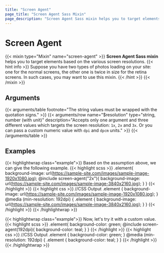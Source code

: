 ```yaml
---
title: "Screen Agent"
page_title: "Screen Agent Sass Mixin"
page_description: "Screen Agent Sass mixin helps you to target elements based on the various screen resolutions."
---
```


# Screen Agent

{{< mixin type="Mixin" name="screen-agent" >}}
**Screen Agent Sass mixin** helps you to target elements based on the various screen resolutions.
{{< hint info >}}
Suppose you have two types of photos loading on your site: one for the normal screens, the other one is twice in size for the retina screens. In such cases, you may want to use this mixin.
{{< /hint >}}
{{< /mixin >}}

## Arguments

{{< arguments/table footnote="The string values must be wrapped with the quotation signs." >}}
  {{< arguments/row name="$resolution" type="string,<br/>number (with unit)" description="Accepts only one argument and three different values which targets the screen resolution: `1x`, `2x` and `3x`. Or you can pass a custom numeric value with `dpi` and `dpcm` units." >}}
{{< /arguments/table >}}

## Examples

{{< highlightwrap class="example">}}
Based on the assumption above, we can give the following example.
{{< highlight scss >}}
.element{
  background-image: url(https://sample-site.com/images/sample-image-1920x1080.jpg);
  @include screen-agent("2x"){
    background-image: url(https://sample-site.com/images/sample-image-3840x2160.jpg);
  }
}
{{< /highlight >}}
{{< highlight css >}}
//CSS Output
.element {
  background-image: url(https://sample-site.com/images/sample-image-1920x1080.jpg);
}
@media (min-resolution: 192dpi) {
  .element {
    background-image: url(https://sample-site.com/images/sample-image-3840x2160.jpg);
  }
}
{{< /highlight >}}
{{< /highlightwrap >}}

{{< highlightwrap class="example">}}
Now, let's try it with a custom value.
{{< highlight scss >}}
.element{
  background-color: green;
  @include screen-agent(192dpi){
    background-color: teal;
  }
}
{{< /highlight >}}
{{< highlight css >}}
//CSS Output
.element {
  background-color: green;
}
@media (min-resolution: 192dpi) {
  .element {
    background-color: teal;
  }
}
{{< /highlight >}}
{{< /highlightwrap >}}


